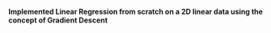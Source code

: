 **Implemented Linear Regression from scratch on a 2D linear data using the concept of Gradient Descent**  
